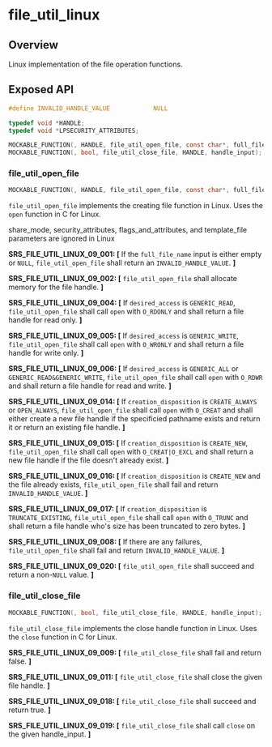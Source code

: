 # file_util_linux

## Overview

Linux implementation of the file operation functions.

## Exposed API 

```c
#define INVALID_HANDLE_VALUE            NULL

typedef void *HANDLE;
typedef void *LPSECURITY_ATTRIBUTES;

MOCKABLE_FUNCTION(, HANDLE, file_util_open_file, const char*, full_file_name, unsigned long, desired_access, unsigned long, share_mode, LPSECURITY_ATTRIBUTES, security_attributes, unsigned long, creation_disposition, unsigned long, flags_and_attributes, HANDLE, template_file);
MOCKABLE_FUNCTION(, bool, file_util_close_file, HANDLE, handle_input);
```

### file_util_open_file

```c
MOCKABLE_FUNCTION(, HANDLE, file_util_open_file, const char*, full_file_name, unsigned long, desired_access, unsigned long, share_mode, LPSECURITY_ATTRIBUTES, security_attributes, unsigned long, creation_disposition, unsigned long, flags_and_attributes, HANDLE, template_file);
```

`file_util_open_file` implements the creating file function in Linux. Uses the `open` function in C for Linux.

share_mode, security_attributes, flags_and_attributes, and template_file parameters are ignored in Linux

**SRS_FILE_UTIL_LINUX_09_001: [** If the `full_file_name` input is either empty or `NULL`, `file_util_open_file` shall return an `INVALID_HANDLE_VALUE`. **]**

**SRS_FILE_UTIL_LINUX_09_002: [** `file_util_open_file` shall allocate memory for the file handle. **]**

**SRS_FILE_UTIL_LINUX_09_004: [** If `desired_access` is `GENERIC_READ`, `file_util_open_file` shall call `open` with `O_RDONLY` and shall return a file handle for read only.  **]**

**SRS_FILE_UTIL_LINUX_09_005: [** If `desired_access` is `GENERIC_WRITE`, `file_util_open_file` shall call `open` with `O_WRONLY` and shall return a file handle for write only.  **]**

**SRS_FILE_UTIL_LINUX_09_006: [** If `desired_access` is `GENERIC_ALL` or `GENERIC_READ&GENERIC_WRITE`, `file_util_open_file` shall call `open` with `O_RDWR` and shall return a file handle for read and write.  **]**

**SRS_FILE_UTIL_LINUX_09_014: [** If `creation_disposition` is `CREATE_ALWAYS` or `OPEN_ALWAYS`, `file_util_open_file` shall call `open` with `O_CREAT` and shall either create a new file handle if the specificied pathname exists and return it or return an existing file handle.  **]**

**SRS_FILE_UTIL_LINUX_09_015: [** If `creation_disposition` is `CREATE_NEW`, `file_util_open_file` shall call `open` with `O_CREAT|O_EXCL` and shall return a new file handle if the file doesn't already exist.  **]**

**SRS_FILE_UTIL_LINUX_09_016: [** If `creation_disposition` is `CREATE_NEW` and the file already exists, `file_util_open_file` shall fail and return `INVALID_HANDLE_VALUE`.  **]**

**SRS_FILE_UTIL_LINUX_09_017: [** If `creation_disposition` is `TRUNCATE_EXISTING`, `file_util_open_file` shall call `open` with `O_TRUNC` and shall return a file handle who's size has been truncated to zero bytes.  **]**

**SRS_FILE_UTIL_LINUX_09_008: [** If there are any failures, `file_util_open_file` shall fail and return `INVALID_HANDLE_VALUE`.  **]**

**SRS_FILE_UTIL_LINUX_09_020: [** `file_util_open_file` shall succeed and return a non-`NULL` value.  **]**

### file_util_close_file

```c
MOCKABLE_FUNCTION(, bool, file_util_close_file, HANDLE, handle_input);
```

`file_util_close_file` implements the close handle function in Linux. Uses the `close` function in C for Linux.

**SRS_FILE_UTIL_LINUX_09_009: [** `file_util_close_file` shall fail and return false.  **]**

**SRS_FILE_UTIL_LINUX_09_011: [** `file_util_close_file` shall close the given file handle.  **]**

**SRS_FILE_UTIL_LINUX_09_018: [** `file_util_close_file` shall succeed and return true. **]**

**SRS_FILE_UTIL_LINUX_09_019: [** `file_util_close_file` shall call `close` on the given handle_input. **]**

